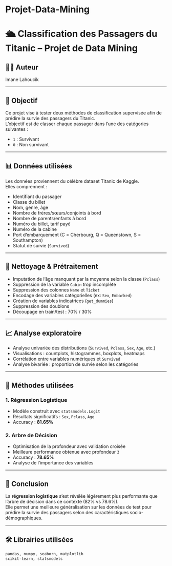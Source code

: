 # Projet-Data-Mining
# 🛳️ Classification des Passagers du Titanic – Projet de Data Mining

## 👩‍💻 Auteur
Imane Lahoucik

---

## 🎯 Objectif

Ce projet vise à tester deux méthodes de classification supervisée afin de prédire la survie des passagers du Titanic.  
L’objectif est de classer chaque passager dans l’une des catégories suivantes :
- `1` : Survivant
- `0` : Non survivant

---

## 📊 Données utilisées

Les données proviennent du célèbre dataset Titanic de Kaggle.  
Elles comprennent :

- Identifiant du passager
- Classe du billet
- Nom, genre, âge
- Nombre de frères/sœurs/conjoints à bord
- Nombre de parents/enfants à bord
- Numéro du billet, tarif payé
- Numéro de la cabine
- Port d’embarquement (C = Cherbourg, Q = Queenstown, S = Southampton)
- Statut de survie (`Survived`)

---

## 🧹 Nettoyage & Prétraitement

- Imputation de l’âge manquant par la moyenne selon la classe (`Pclass`)
- Suppression de la variable `Cabin` trop incomplète
- Suppression des colonnes `Name` et `Ticket`
- Encodage des variables catégorielles (ex: `Sex`, `Embarked`)
- Création de variables indicatrices (`get_dummies`)
- Suppression des doublons
- Découpage en train/test : 70% / 30%

---

## 📈 Analyse exploratoire

- Analyse univariée des distributions (`Survived`, `Pclass`, `Sex`, `Age`, etc.)
- Visualisations : countplots, histogrammes, boxplots, heatmaps
- Corrélation entre variables numériques et `Survived`
- Analyse bivariée : proportion de survie selon les catégories

---

## 🧠 Méthodes utilisées

### 1. Régression Logistique
- Modèle construit avec `statsmodels.Logit`
- Résultats significatifs : `Sex`, `Pclass`, `Age`
- Accuracy : **81.65%**

### 2. Arbre de Décision
- Optimisation de la profondeur avec validation croisée
- Meilleure performance obtenue avec profondeur `3`
- Accuracy : **78.65%**
- Analyse de l’importance des variables

---

## 🥇 Conclusion

La **régression logistique** s’est révélée légèrement plus performante que l’arbre de décision dans ce contexte (82% vs 78.6%).  
Elle permet une meilleure généralisation sur les données de test pour prédire la survie des passagers selon des caractéristiques socio-démographiques.

---

## 🛠️ Librairies utilisées

```python
pandas, numpy, seaborn, matplotlib  
scikit-learn, statsmodels
